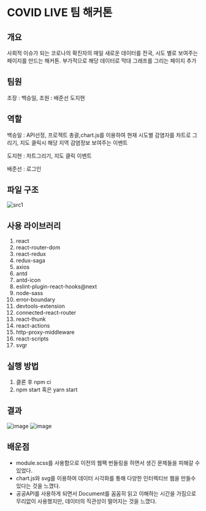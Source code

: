 # COVID LIVE 팀 해커톤

## 개요
사회적 이슈가 되는 코로나의 확진자의 매일 새로운 데이터를 전국, 시도 별로 보여주는 페이지를 만드는 해커톤. 부가적으로 해당 데이터로 막대 그래프를 그리는 페이지 추가

## 팀원
  조장 : 백승일,
  조원 : 배준선 도지현
  
## 역할
  백승일 : API선정, 프로젝트 총괄,chart.js를 이용하여 현재 시도별 감염자를 차트로 그리기, 지도 클릭시 해당 지역 감염정보 보여주는 이벤트
  
  도지현 : 차트그리기, 지도 클릭 이벤트
  
  배준선 : 로그인
  
## 파일 구조
![src1](https://user-images.githubusercontent.com/54830773/90244426-b5bab300-de6b-11ea-82cf-6cacde5309c7.png)


## 사용 라이브러리
1. react
2. react-router-dom
3. react-redux
4. redux-saga
5. axios
6. antd
7. antd-icon
8. eslint-plugin-react-hooks@next
9. node-sass
10. error-boundary
11. devtools-extension
12. connected-react-router
13. react-thunk
14. react-actions
15. http-proxy-middleware
16. react-scripts
17. svgr

## 실행 방법
1. 클론 후 npm ci
2. npm start 혹은 yarn start

## 결과
![image](https://user-images.githubusercontent.com/54830773/97266458-d5a72380-186b-11eb-989e-b5f942d60e1d.png)
![image](https://user-images.githubusercontent.com/54830773/97266524-ed7ea780-186b-11eb-83c8-748032f7575c.png)

## 배운점
- module.scss를 사용함으로 이전의 웹팩 번들링을 하면서 생긴 문제들을 피해갈 수 있었다.
- chart.js와 svg를 이용하여 데이터 시각화를 통해 다양한 인터렉티브 웹을 만들수 있다는 것을 느꼈다.
- 공공API를 사용하게 되면서 Document를 꼼꼼히 읽고 이해하는 시간을 가짐으로 무리없이 사용했지만, 데이터의 직관성이 떨어지는 것을 느꼈다.
